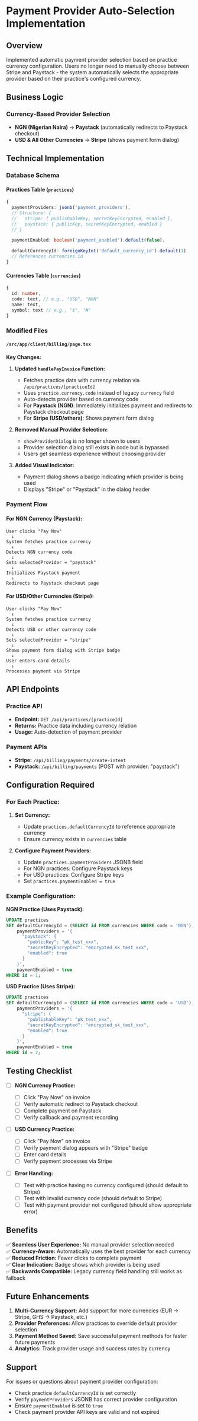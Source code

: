 # Payment Provider Auto-Selection Implementation

## Overview

Implemented automatic payment provider selection based on practice currency configuration. Users no longer need to manually choose between Stripe and Paystack - the system automatically selects the appropriate provider based on their practice's configured currency.

## Business Logic

### Currency-Based Provider Selection

- **NGN (Nigerian Naira)** → **Paystack** (automatically redirects to Paystack checkout)
- **USD & All Other Currencies** → **Stripe** (shows payment form dialog)

## Technical Implementation

### Database Schema

#### Practices Table (`practices`)

```typescript
{
  paymentProviders: jsonb('payment_providers'),
  // Structure: {
  //   stripe: { publishableKey, secretKeyEncrypted, enabled },
  //   paystack: { publicKey, secretKeyEncrypted, enabled }
  // }

  paymentEnabled: boolean('payment_enabled').default(false),

  defaultCurrencyId: foreignKeyInt('default_currency_id').default(1)
  // References currencies.id
}
```

#### Currencies Table (`currencies`)

```typescript
{
  id: number,
  code: text, // e.g., "USD", "NGN"
  name: text,
  symbol: text // e.g., "$", "₦"
}
```

### Modified Files

#### `/src/app/client/billing/page.tsx`

**Key Changes:**

1. **Updated `handlePayInvoice` Function:**

   - Fetches practice data with currency relation via `/api/practices/[practiceId]`
   - Uses `practice.currency.code` instead of legacy `currency` field
   - Auto-detects provider based on currency code
   - For **Paystack (NGN)**: Immediately initializes payment and redirects to Paystack checkout page
   - For **Stripe (USD/others)**: Shows payment form dialog

2. **Removed Manual Provider Selection:**

   - `showProviderDialog` is no longer shown to users
   - Provider selection dialog still exists in code but is bypassed
   - Users get seamless experience without choosing provider

3. **Added Visual Indicator:**
   - Payment dialog shows a badge indicating which provider is being used
   - Displays "Stripe" or "Paystack" in the dialog header

### Payment Flow

#### For NGN Currency (Paystack):

```
User clicks "Pay Now"
  ↓
System fetches practice currency
  ↓
Detects NGN currency code
  ↓
Sets selectedProvider = "paystack"
  ↓
Initializes Paystack payment
  ↓
Redirects to Paystack checkout page
```

#### For USD/Other Currencies (Stripe):

```
User clicks "Pay Now"
  ↓
System fetches practice currency
  ↓
Detects USD or other currency code
  ↓
Sets selectedProvider = "stripe"
  ↓
Shows payment form dialog with Stripe badge
  ↓
User enters card details
  ↓
Processes payment via Stripe
```

## API Endpoints

### Practice API

- **Endpoint:** `GET /api/practices/[practiceId]`
- **Returns:** Practice data including currency relation
- **Usage:** Auto-detection of payment provider

### Payment APIs

- **Stripe:** `/api/billing/payments/create-intent`
- **Paystack:** `/api/billing/payments` (POST with provider: "paystack")

## Configuration Required

### For Each Practice:

1. **Set Currency:**

   - Update `practices.defaultCurrencyId` to reference appropriate currency
   - Ensure currency exists in `currencies` table

2. **Configure Payment Providers:**
   - Update `practices.paymentProviders` JSONB field
   - For NGN practices: Configure Paystack keys
   - For USD practices: Configure Stripe keys
   - Set `practices.paymentEnabled = true`

### Example Configuration:

**NGN Practice (Uses Paystack):**

```sql
UPDATE practices
SET defaultCurrencyId = (SELECT id FROM currencies WHERE code = 'NGN'),
    paymentProviders = '{
      "paystack": {
        "publicKey": "pk_test_xxx",
        "secretKeyEncrypted": "encrypted_sk_test_xxx",
        "enabled": true
      }
    }',
    paymentEnabled = true
WHERE id = 1;
```

**USD Practice (Uses Stripe):**

```sql
UPDATE practices
SET defaultCurrencyId = (SELECT id FROM currencies WHERE code = 'USD'),
    paymentProviders = '{
      "stripe": {
        "publishableKey": "pk_test_xxx",
        "secretKeyEncrypted": "encrypted_sk_test_xxx",
        "enabled": true
      }
    }',
    paymentEnabled = true
WHERE id = 2;
```

## Testing Checklist

- [ ] **NGN Currency Practice:**

  - [ ] Click "Pay Now" on invoice
  - [ ] Verify automatic redirect to Paystack checkout
  - [ ] Complete payment on Paystack
  - [ ] Verify callback and payment recording

- [ ] **USD Currency Practice:**

  - [ ] Click "Pay Now" on invoice
  - [ ] Verify payment dialog appears with "Stripe" badge
  - [ ] Enter card details
  - [ ] Verify payment processes via Stripe

- [ ] **Error Handling:**
  - [ ] Test with practice having no currency configured (should default to Stripe)
  - [ ] Test with invalid currency code (should default to Stripe)
  - [ ] Test with payment provider not configured (should show appropriate error)

## Benefits

✅ **Seamless User Experience:** No manual provider selection needed  
✅ **Currency-Aware:** Automatically uses the best provider for each currency  
✅ **Reduced Friction:** Fewer clicks to complete payment  
✅ **Clear Indication:** Badge shows which provider is being used  
✅ **Backwards Compatible:** Legacy currency field handling still works as fallback

## Future Enhancements

1. **Multi-Currency Support:** Add support for more currencies (EUR → Stripe, GHS → Paystack, etc.)
2. **Provider Preferences:** Allow practices to override default provider selection
3. **Payment Method Saved:** Save successful payment methods for faster future payments
4. **Analytics:** Track provider usage and success rates by currency

## Support

For issues or questions about payment provider configuration:

- Check practice `defaultCurrencyId` is set correctly
- Verify `paymentProviders` JSONB has correct provider configuration
- Ensure `paymentEnabled` is set to `true`
- Check payment provider API keys are valid and not expired
